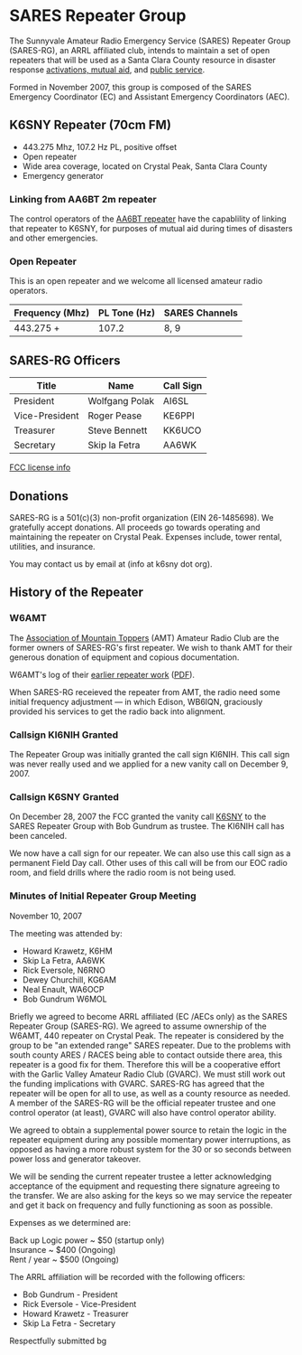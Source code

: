 # SARES Repeater Group

The Sunnyvale Amateur Radio Emergency Service (SARES) Repeater Group
(SARES-RG), an ARRL affiliated club, intends to maintain a set of
open repeaters that will be used as a Santa Clara County resource
in disaster response [activations, mutual aid](../activations/index.md),
and [public service](../public-service.md).

Formed in November 2007, this group is composed of the SARES Emergency
Coordinator (EC) and Assistant Emergency Coordinators (AEC).

## K6SNY Repeater (70cm FM)

-   443.275 Mhz, 107.2 Hz PL, positive offset
-   Open repeater
-   Wide area coverage, located on Crystal Peak, Santa Clara County
-   Emergency generator

### Linking from AA6BT 2m repeater

The control operators of the [AA6BT repeater](http://www.svecs.net/) have the
capablility of linking that repeater to K6SNY, for purposes of mutual aid during
times of disasters and other emergencies.

### Open Repeater

This is an open repeater and we welcome all licensed amateur radio operators.

| Frequency (Mhz) | PL Tone (Hz) | SARES Channels |
| --------------- | ------------ | -------------- |
| 443.275 +       | 107.2        | 8, 9           |

## SARES-RG Officers

| Title          | Name           | Call Sign |
| -------------- | -------------- | --------- |
| President      | Wolfgang Polak | AI6SL     |
| Vice-President | Roger Pease    | KE6PPI    |
| Treasurer      | Steve Bennett  | KK6UCO    |
| Secretary      | Skip la Fetra  | AA6WK     |

[FCC license info](http://wireless2.fcc.gov/UlsApp/UlsSearch/license.jsp?licKey=2972252)

## Donations

SARES-RG is a 501(c)(3) non-profit organization (EIN 26-1485698). We gratefully accept donations. All proceeds go towards operating and maintaining the repeater on Crystal Peak. Expenses include, tower rental, utilities, and insurance.

You may contact us by email at (info at k6sny dot org).

## History of the Repeater

### W6AMT

The [Association of Mountain Toppers](http://amt.org/) (AMT) Amateur Radio Club
are the former owners of SARES-RG's first repeater. We wish to thank AMT for
their generous donation of equipment and copious documentation.

W6AMT's log of their
[earlier repeater work](http://amt.org/Reference/BigAMT-repeater/Crystal%20Peak%20Log.htm)
([PDF](w6amt_log.pdf)).

When SARES-RG receieved the repeater from AMT, the radio need some initial
frequency adjustment &mdash; in which Edison, WB6IQN, graciously provided
his services to get the radio back into alignment.

### Callsign KI6NIH Granted

The Repeater Group was initially granted the call sign KI6NIH. This call sign was never really used and we applied for a new vanity call on December 9, 2007.

### Callsign K6SNY Granted

On December 28, 2007 the FCC granted the vanity call
[K6SNY](http://wireless2.fcc.gov/UlsApp/ApplicationSearch/applMain.jsp?applID=7601809)
to the SARES Repeater Group with Bob Gundrum as trustee. The KI6NIH call has been canceled.

We now have a call sign for our repeater. We can also use this call sign as a permanent Field Day call. Other uses of this call will be from our EOC radio room, and field drills where the radio room is not being used.

### Minutes of Initial Repeater Group Meeting

November 10, 2007

The meeting was attended by:

-   Howard Krawetz, K6HM
-   Skip La Fetra, AA6WK
-   Rick Eversole, N6RNO
-   Dewey Churchill, KG6AM
-   Neal Enault, WA6OCP
-   Bob Gundrum W6MOL

Briefly we agreed to become ARRL affiliated (EC /AECs only) as the SARES Repeater Group (SARES-RG). We agreed to assume ownership of the W6AMT, 440 repeater on Crystal Peak. The repeater is considered by the group to be "an extended range" SARES repeater. Due to the problems with south county ARES / RACES being able to contact outside there area, this repeater is a good fix for them. Therefore this will be a cooperative effort with the Garlic Valley Amateur Radio Club (GVARC). We must still work out the funding implications with GVARC. SARES-RG has agreed that the repeater will be open for all to use, as well as a county resource as needed. A member of the SARES-RG will be the official repeater trustee and one control operator (at least), GVARC will also have control operator ability.

We agreed to obtain a supplemental power source to retain the logic in the repeater equipment during any possible momentary power interruptions, as opposed as having a more robust system for the 30 or so seconds between power loss and generator takeover.

We will be sending the current repeater trustee a letter acknowledging acceptance of the equipment and requesting there signature agreeing to the transfer. We are also asking for the keys so we may service the repeater and get it back on frequency and fully functioning as soon as possible.

Expenses as we determined are:

Back up Logic power ~ $50 (startup only)  
Insurance ~ $400 (Ongoing)  
Rent / year ~ $500 (Ongoing)

The ARRL affiliation will be recorded with the following officers:

-   Bob Gundrum - President
-   Rick Eversole - Vice-President
-   Howard Krawetz - Treasurer
-   Skip La Fetra - Secretary

Respectfully submitted bg
